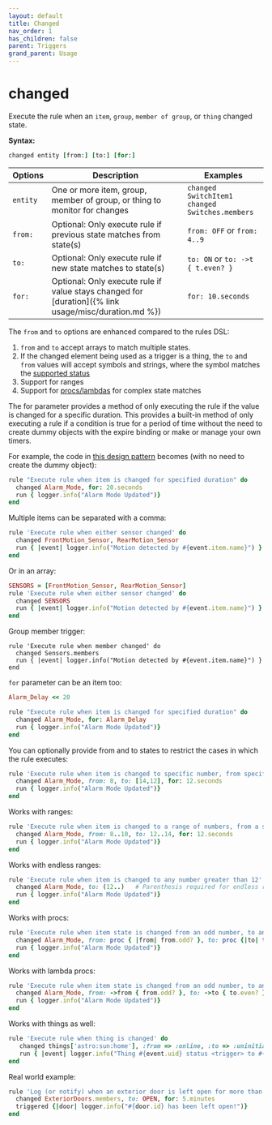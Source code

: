 ```yaml
---
layout: default
title: Changed
nav_order: 1
has_children: false
parent: Triggers
grand_parent: Usage
---
```


# changed

Execute the rule when an `item`, `group`, `member of group`, or `thing` changed state.

**Syntax:**

```ruby
changed entity [from:] [to:] [for:]
```

| Options  | Description                                                                                          | Examples                                             |
| -------- | ---------------------------------------------------------------------------------------------------- | ---------------------------------------------------- |
| `entity` | One or more item, group, member of group, or thing to monitor for changes                            | `changed SwitchItem1`<br/>`changed Switches.members` |
| `from:`  | Optional: Only execute rule if previous state matches from state(s)                                  | `from: OFF` or `from: 4..9`                          |
| `to:`    | Optional: Only execute rule if new state matches to state(s)                                         | `to: ON` or `to: ->t { t.even? }`                    |
| `for:`   | Optional: Only execute rule if value stays changed for [duration]({% link usage/misc/duration.md %}) | `for: 10.seconds`                                    |

The `from` and `to` options are enhanced compared to the rules DSL:

1. `from` and `to` accept arrays to match multiple states.
2. If the changed element being used as a trigger is a thing, the `to` and `from` values will accept symbols and strings, where the symbol matches the [supported status](https://www.openhab.org/docs/concepts/things.html#thing-status)
3. Support for ranges
4. Support for [procs/lambdas](https://ruby-doc.org/core-2.6/Proc.html) for complex state matches

The for parameter provides a method of only executing the rule if the value is changed for a specific duration.
This provides a built-in method of only executing a rule if a condition is true for a period of time without the
need to create dummy objects with the expire binding or make or manage your own timers.

For example, the code in [this design pattern](https://community.openhab.org/t/design-pattern-expire-binding-based-timers/32634) becomes (with no need to create the dummy object):
```ruby
rule "Execute rule when item is changed for specified duration" do
  changed Alarm_Mode, for: 20.seconds
  run { logger.info("Alarm Mode Updated")}
end
```

Multiple items can be separated with a comma:
```ruby
rule 'Execute rule when either sensor changed' do
  changed FrontMotion_Sensor, RearMotion_Sensor
  run { |event| logger.info("Motion detected by #{event.item.name}") }
end
```

Or in an array:
```ruby
SENSORS = [FrontMotion_Sensor, RearMotion_Sensor]
rule 'Execute rule when either sensor changed' do
  changed SENSORS
  run { |event| logger.info("Motion detected by #{event.item.name}") }
end
```

Group member trigger:
```
rule 'Execute rule when member changed' do
  changed Sensors.members
  run { |event| logger.info("Motion detected by #{event.item.name}") }
end
```
`for` parameter can be an item too:
```ruby
Alarm_Delay << 20

rule "Execute rule when item is changed for specified duration" do
  changed Alarm_Mode, for: Alarm_Delay
  run { logger.info("Alarm Mode Updated")}
end
```

You can optionally provide from and to states to restrict the cases in which the rule executes:
```ruby
rule 'Execute rule when item is changed to specific number, from specific number, for specified duration' do
  changed Alarm_Mode, from: 8, to: [14,12], for: 12.seconds
  run { logger.info("Alarm Mode Updated")}
end
```

Works with ranges:
```ruby
rule 'Execute rule when item is changed to a range of numbers, from a specific range of numbers, for specified duration' do
  changed Alarm_Mode, from: 8..10, to: 12..14, for: 12.seconds
  run { logger.info("Alarm Mode Updated")}
end
```

Works with endless ranges:
```ruby
rule 'Execute rule when item is changed to any number greater than 12'
  changed Alarm_Mode, to: (12..)   # Parenthesis required for endless ranges
  run { logger.info("Alarm Mode Updated")}
end
```

Works with procs:
```ruby
rule 'Execute rule when item state is changed from an odd number, to an even number, for specified duration' do
  changed Alarm_Mode, from: proc { |from| from.odd? }, to: proc {|to| to.even? }, for: 12.seconds
  run { logger.info("Alarm Mode Updated")}
end
```

Works with lambda procs:
```ruby
rule 'Execute rule when item state is changed from an odd number, to an even number, for specified duration' do
  changed Alarm_Mode, from: ->from { from.odd? }, to: ->to { to.even? }, for: 12.seconds
  run { logger.info("Alarm Mode Updated")}
end
```


Works with things as well:
```ruby
rule 'Execute rule when thing is changed' do
   changed things['astro:sun:home'], :from => :online, :to => :uninitialized
   run { |event| logger.info("Thing #{event.uid} status <trigger> to #{event.status}") }
end
```

Real world example:
```ruby
rule 'Log (or notify) when an exterior door is left open for more than 5 minutes' do
  changed ExteriorDoors.members, to: OPEN, for: 5.minutes
  triggered {|door| logger.info("#{door.id} has been left open!")}
end
```
